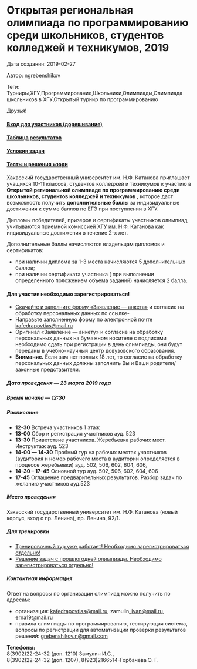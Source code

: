 # Открытая региональная олимпиада по программированию среди школьников, студентов колледжей и техникумов, 2019

Дата создания: 2019-02-27

Автор: ngrebenshikov

Теги: Турниры,ХГУ,Программирование,Школьники,Олимпиады,Олимпиада школьников в ХГУ,Открытый турнир по программированию

Друзья!

#### [Вход для участников (дорешивание)](http://contest.lambda-calculus.ru/cgi-bin/new-client?contest_id=26)

#### [Таблица результатов](http://contest.lambda-calculus.ru/ejudge/000026/standings.html)

#### [Условия задач](http://contest.lambda-calculus.ru/98c7d1fbe0234462b019e211c45e78fd/abakan-2019-school-statements.pdf)

#### [Тесты и решения жюри](http://contest.lambda-calculus.ru/ejudge/000026/abakan-2019-school-package.zip)
  
Хакасский государственный университет им. Н.Ф. Катанова приглашает учащихся 10-11 классов, студентов колледжей и техникумов к участию в **Открытой региональной олимпиаде по программированию среди школьников, студентов колледжей и техникумов** , которое даст возможность получить **дополнительные баллы** за индивидуальные достижения к сумме баллов по ЕГЭ при поступлении в ХГУ.  
  
Дипломы победителей, призеров и сертификаты участников олимпиад учитываются приемной комиссией ХГУ им. Н.Ф. Катанова как индивидуальные достижения в течение 2-х лет.  
  
Дополнительные баллы начисляются владельцам дипломов и сертификатов: 
- при наличии диплома за 1-3 места начисляются 5 дополнительных баллов;
- при наличии сертификата участника ( при выполнении определенного положением объема заданий) начисляется 2 балла.

    

#### Для участия необходимо зарегистрироваться!
  

- [Cкачайте и заполните форму «Заявление — анкета»](https://drive.google.com/open?id=1qYhrwVYuxrqDh5nuuIs6ZpF0vvW7J85N) и согласие на обработку персональных данных по ссылке-
- Направьте заполненную форму по электронной почте [kafedrapovtias@mail.ru](mailto:kafedrapovtias@mail.ru)
- Оригинал «Заявление — анкету» и согласие на обработку персональных данных на бумажном носителе с подписями необходимо сдать при регистрации в день олимпиады, они будут переданы в учебно-научный центр довузовского образования.
- **Внимание.** Если вам нет полных 18 лет, то согласие на обработку персональных данных должны заполнить Вы и Ваши родители/законные представители.

  

##### Дата проведения — **23 марта 2019 года**

##### Время начала — **12:30**
  

##### Расписание

- **12-30** Встреча участников 1 этаж
- **13-00** Сбор и регистрация участников ауд. 523
- **13-30** Приветствие участников. Жеребьевка рабочих мест. Инструктаж ауд. 523
- **14-00 — 14-30** Пробный тур на рабочих местах участников (аудитория и номер рабочего места в аудитории определяется в процессе жеребьевки) ауд. 502, 506, 602, 604, 606,
- **14-30 – 17-45** Основной тур ауд. 502, 506, 602, 604, 606
- **17-45** Оглашение предварительных результатов. Разбор задач по желанию участников ауд.523

  
  

##### Место проведения
Хакасский государственный университет им. Н.Ф. Катанова (новый корпус, вход с пр. Ленина), пр. Ленина, 92/1.  
  

##### Для тренировки

- [Тренировочный тур уже работает! Необходимо зарегистрироваться отдельно!](http://contest.lambda-calculus.ru/cgi-bin/new-client?contest_id=14&locale_id=1)
- [Решение задач с прошлогодней олимпиады. Необходимо зарегистрироваться отдельно!](http://contest.lambda-calculus.ru/cgi-bin/new-register?action=210&contest_id=19)

  

##### Контактная информация
Ответ на вопросы по организации олимпиад можно получить по адресам:   

- организация: kafedrapovtias@mail.ru, zamulin\_ivan@mail.ru, erna19@mail.ru
- правила олимпиады по программированию, тестирующая система, вопросы по регистрации для автоматизации проверки результатов решений: grebenshikov.n@gmail.com

  
**Телефоны:**   
8(3902)22-24-32 (доп. 1210) Замулин И.С.,   
8(3902)22-24-32 (доп. 1207), 8(923)2166514-Горбачева Э. Г.